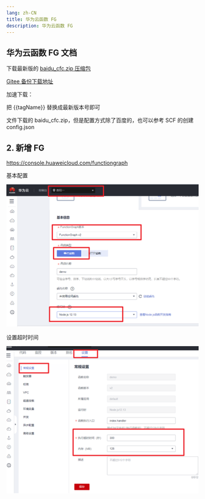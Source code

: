```yaml
---
lang: zh-CN
title: 华为云函数 FG
description: 华为云函数 FG
---
```


## 华为云函数 FG 文档 <TestedVersion type="fg" />

下载最新版的 [baidu_cfc.zip 压缩包](https://github.com/catlair/BiliTools/releases/latest)

[Gitee 备份下载地址](https://gitee.com/catlair/BiliTools/releases/)

加速下载：
<MyLink :href="downloadUrl"></MyLink>

把 {{tagName}} 替换成最新版本号即可

文件下载的 baidu_cfc.zip，但是配置方式除了百度的，也可以参考 SCF 的创建 config.json

## 2. 新增 FG

<https://console.huaweicloud.com/functiongraph>

基本配置

![fg-create](/images/fg-create.png)

设置超时时间

![fg-timeout](/images/fg-timeout.png)

<script setup>
import { storeToRefs } from 'pinia';
import { useReleasesStore } from '@stores/releases';

const { tagName } = storeToRefs(useReleasesStore());
const ghproxy = __GLOBAL_GHPROXY__
const downloadUrl = `https://${ghproxy}/https://github.com/catlair/BiliTools/releases/download/${tagName.value}/baidu_cfc.zip`
</script>
